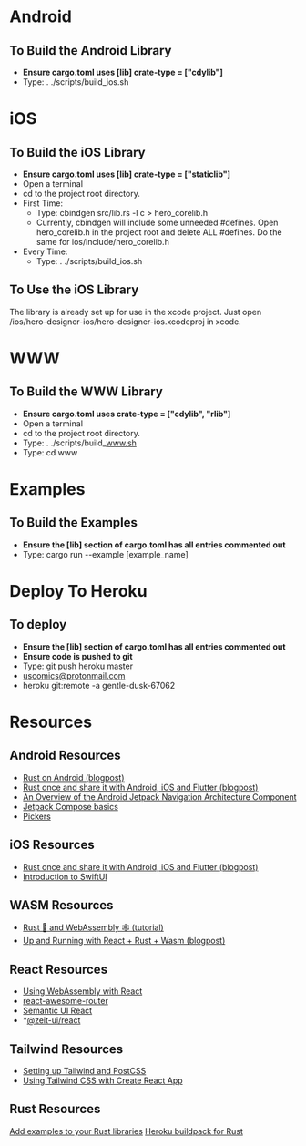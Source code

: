 Android
=======
To Build the Android Library 
------------------------
* **Ensure cargo.toml uses [lib] crate-type = ["cdylib"]**
* Type: . ./scripts/build_ios.sh

iOS
===
To Build the iOS Library 
------------------------
* **Ensure cargo.toml uses [lib] crate-type = ["staticlib"]**
* Open a terminal
* cd to the project root directory.
* First Time:
  * Type: cbindgen src/lib.rs -l c > hero_corelib.h
  * Currently, cbindgen will include some unneeded #defines. Open hero_corelib.h in the project root and delete ALL #defines. Do the same for ios/include/hero_corelib.h
* Every Time:
  * Type: . ./scripts/build_ios.sh

To Use the iOS Library 
----------------------
The library is already set up for use in the xcode project. Just open /ios/hero-designer-ios/hero-designer-ios.xcodeproj in xcode.

WWW
===
To Build the WWW Library 
------------------------
* **Ensure cargo.toml uses crate-type = ["cdylib", "rlib"]**
* Open a terminal
* cd to the project root directory.
* Type: . ./scripts/build_www.sh
* Type: cd www

Examples
========
To Build the Examples
------------------------
* **Ensure the [lib] section of cargo.toml has all entries commented out**
* Type: cargo run --example [example_name]

Deploy To Heroku
================
To deploy
---------
* **Ensure the [lib] section of cargo.toml has all entries commented out**
* **Ensure code is pushed to git**
* Type: git push heroku master
* uscomics@protonmail.com
* heroku git:remote -a gentle-dusk-67062

Resources
=========
Android Resources
-----------------
* [Rust on Android (blogpost)](https://medium.com/visly/rust-on-android-19f34a2fb43)
* [Rust once and share it with Android, iOS and Flutter (blogpost)](https://dev.to/robertohuertasm/rust-once-and-share-it-with-android-ios-and-flutter-286o)
* [An Overview of the Android Jetpack Navigation Architecture Component](https://www.techotopia.com/index.php/An_Overview_of_the_Android_Jetpack_Navigation_Architecture_Component)
* [Jetpack Compose basics](https://codelabs.developers.google.com/codelabs/jetpack-compose-basics/#0)
* [Pickers](https://developer.android.com/guide/topics/ui/controls/pickers)

iOS Resources
-------------
* [Rust once and share it with Android, iOS and Flutter (blogpost)](https://dev.to/robertohuertasm/rust-once-and-share-it-with-android-ios-and-flutter-286o)
* [Introduction to SwiftUI](https://developer.apple.com/videos/play/wwdc2020/10119/)

WASM Resources
--------------
* [Rust 🦀 and WebAssembly 🕸 (tutorial)](https://rustwasm.github.io/docs/book/game-of-life/introduction.html)
* [Up and Running with React + Rust + Wasm (blogpost)](https://prestonrichey.com/blog/react-rust-wasm/)

React Resources
---------------
* [Using WebAssembly with React](https://www.telerik.com/blogs/using-webassembly-with-react)
* [react-awesome-router](https://github.com/hryuk/react-awesome-router)
* [Semantic UI React](https://react.semantic-ui.com)
* *[@zeit-ui/react](https://react.zeit-ui.co/en-us/guide/introduction)

Tailwind Resources
------------------
* [Setting up Tailwind and PostCSS](https://tailwindcss.com/course/setting-up-tailwind-and-postcss)
* [Using Tailwind CSS with Create React App](https://daveceddia.com/tailwind-create-react-app/)

Rust Resources
--------------
[Add examples to your Rust libraries](http://xion.io/post/code/rust-examples.html)
[Heroku buildpack for Rust](https://elements.heroku.com/buildpacks/emk/heroku-buildpack-rust)
